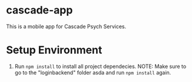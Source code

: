 # cascade-app

This is a mobile app for Cascade Psych Services.

# Setup Environment

1. Run `npm install` to install all project dependecies. 
NOTE: Make sure to go to the "loginbackend" folder asda and run `npm install` again.
